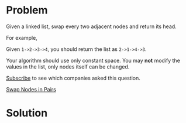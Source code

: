 
# Problem

Given a linked list, swap every two adjacent nodes and return its head.

For example,

Given `1->2->3->4`, you should return the list as `2->1->4->3`.

Your algorithm should use only constant space. You may **not** modify the
values in the list, only nodes itself can be changed.

[Subscribe](/subscribe/) to see which companies asked this question.



[Swap Nodes in Pairs](https://leetcode.com/problems/swap-nodes-in-pairs)

# Solution



